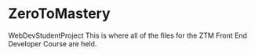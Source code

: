 # ZeroToMastery
WebDevStudentProject
This is where all of the files for the ZTM Front End Developer Course are held.
